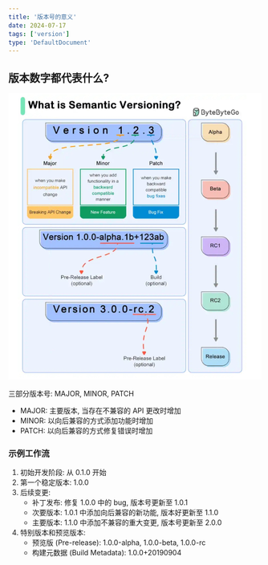 ```yaml
---
title: '版本号的意义'
date: 2024-07-17
tags: ['version']
type: 'DefaultDocument'
---
```


## 版本数字都代表什么?

![version-number](https://raw.githubusercontent.com/Viskeyy/uPic/master/uPic/0716-9wQqoS.jpg)

三部分版本号: MAJOR, MINOR, PATCH

* MAJOR: 主要版本, 当存在不兼容的 API 更改时增加
* MINOR: 以向后兼容的方式添加功能时增加
* PATCH: 以向后兼容的方式修复错误时增加

### 示例工作流

1. 初始开发阶段: 从 0.1.0 开始
2. 第一个稳定版本: 1.0.0
3. 后续变更:
    * 补丁发布: 修复 1.0.0 中的 bug, 版本号更新至 1.0.1
    * 次要版本: 1.0.1 中添加向后兼容的新功能, 版本好更新至 1.1.0
    * 主要版本: 1.1.0 中添加不兼容的重大变更, 版本号更新至 2.0.0
4. 特别版本和预览版本:
    * 预览版 (Pre-release): 1.0.0-alpha, 1.0.0-beta, 1.0.0-rc
    * 构建元数据 (Build Metadata): 1.0.0+20190904

